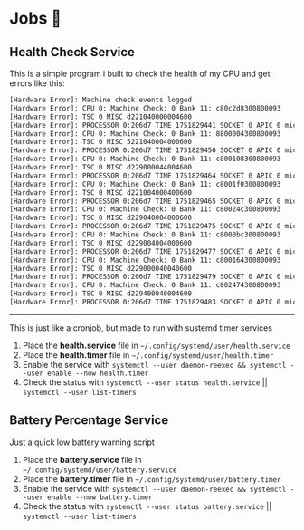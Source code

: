 # Jobs :bricks:

## Health Check Service

This is a simple program i built to check the health of my CPU and get errors like this:

```bash
[Hardware Error]: Machine check events logged
[Hardware Error]: CPU 0: Machine Check: 0 Bank 11: c80c2d8300800093
[Hardware Error]: TSC 0 MISC d221040000004600
[Hardware Error]: PROCESSOR 0:206d7 TIME 1751829441 SOCKET 0 APIC 0 microcode 71a
[Hardware Error]: CPU 0: Machine Check: 0 Bank 11: 8800004300800093
[Hardware Error]: TSC 0 MISC 5221040004000600
[Hardware Error]: PROCESSOR 0:206d7 TIME 1751829456 SOCKET 0 APIC 0 microcode 71a
[Hardware Error]: CPU 0: Machine Check: 0 Bank 11: c800108300800093
[Hardware Error]: TSC 0 MISC d229000044004600
[Hardware Error]: PROCESSOR 0:206d7 TIME 1751829464 SOCKET 0 APIC 0 microcode 71a
[Hardware Error]: CPU 0: Machine Check: 0 Bank 11: c8001f0300800093
[Hardware Error]: TSC 0 MISC d221004000400600
[Hardware Error]: PROCESSOR 0:206d7 TIME 1751829465 SOCKET 0 APIC 0 microcode 71a
[Hardware Error]: CPU 0: Machine Check: 0 Bank 11: c80024c300800093
[Hardware Error]: TSC 0 MISC d229040004000600
[Hardware Error]: PROCESSOR 0:206d7 TIME 1751829475 SOCKET 0 APIC 0 microcode 71a
[Hardware Error]: CPU 0: Machine Check: 0 Bank 11: c8000bc300800093
[Hardware Error]: TSC 0 MISC d229004004000600
[Hardware Error]: PROCESSOR 0:206d7 TIME 1751829477 SOCKET 0 APIC 0 microcode 71a
[Hardware Error]: CPU 0: Machine Check: 0 Bank 11: c800164300800093
[Hardware Error]: TSC 0 MISC d229000040040600
[Hardware Error]: PROCESSOR 0:206d7 TIME 1751829479 SOCKET 0 APIC 0 microcode 71a
[Hardware Error]: CPU 0: Machine Check: 0 Bank 11: c802474300800093
[Hardware Error]: TSC 0 MISC d229400040004600
[Hardware Error]: PROCESSOR 0:206d7 TIME 1751829483 SOCKET 0 APIC 0 microcode 71a
```

---

This is just like a cronjob, but made to run with sustemd timer services

1. Place the **health.service** file in `~/.config/systemd/user/health.service`
2. Place the **health.timer** file in `~/.config/systemd/user/health.timer`
3. Enable the service with `systemctl --user daemon-reexec && systemctl --user enable --now health.timer`
4. Check the status with `systemctl --user status health.service` || `systemctl --user list-timers`

## Battery Percentage Service

Just a quick low battery warning script

1. Place the **battery.service** file in `~/.config/systemd/user/battery.service`
2. Place the **battery.timer** file in `~/.config/systemd/user/battery.timer`
3. Enable the service with `systemctl --user daemon-reexec && systemctl --user enable --now battery.timer`
4. Check the status with `systemctl --user status battery.service` || `systemctl --user list-timers`
